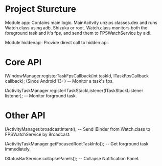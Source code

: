 # Project Sturcture
Module app: Contains main logic. MainAcitvity unzips classes.dex and runs Watch.class using adb, Shizuku or root. Watch.class monitors both the foreground task and it's fps, and send them to FPSWatchService by aidl.


Module hiddenapi: Provide direct call to hidden api.


# Core API
IWindowManager.registerTaskFpsCallback(int taskId, ITaskFpsCallback callback); (Since Android 13+) -- Monitor a task's fps.


IActivityTaskManager.registerITaskStackListener(ITaskStackListener listener); -- Monitor forground task.


# Other API
IActivityManager.broadcastIntent(); -- Send IBinder from Watch.class to FPSWatchService by Broadcast.


IActivityTaskManager.getFocusedRootTaskInfo(); -- Get forground task immediately.


IStatusBarService.collapsePanels(); -- Collapse Notification Panel.
